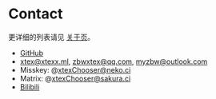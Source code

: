 # Contact

更详细的列表请见 [关于页](./)。

- [GitHub](https://github.com/xtexChooser/)
- [xtex@xtexx.ml](mailto:xtex@xtexx.ml), [zbwxtex@qq.com](mailto:zbwxtex@qq.com), [myzbw@outlook.com](mailto:myzbw@outlook.com)
- Misskey: @xtexChooser@neko.ci
- Matrix: @xtexChooser@sakura.ci
- [Bilibili](https://space.bilibili.com/103770515)
